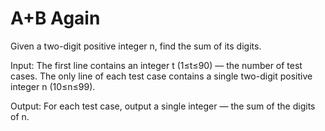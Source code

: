 # A+B Again
Given a two-digit positive integer n, find the sum of its digits.

Input: The first line contains an integer t (1≤t≤90) — the number of test cases.
The only line of each test case contains a single two-digit positive integer n (10≤n≤99).

Output: For each test case, output a single integer — the sum of the digits of n.